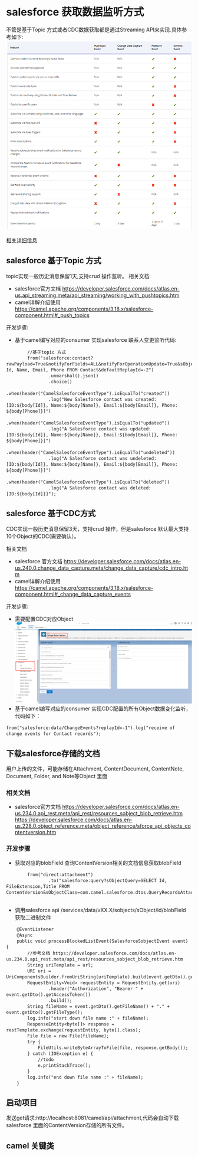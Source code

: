 # salesforce 获取数据监听方式

不管是基于Topic 方式或者CDC数据获取都是通过Streaming API来实现.具体参考如下:
![具体参考如下](./asserts/stream%20api.png)

[相关详细信息](https://developer.salesforce.com/docs/atlas.en-us.api_streaming.meta/api_streaming/event_comparison.htm)

## salesforce 基于Topic 方式

topic实现一般历史消息保留1天,支持crud 操作监听。
相关文档:
- salesforce官方文档
https://developer.salesforce.com/docs/atlas.en-us.api_streaming.meta/api_streaming/working_with_pushtopics.htm
- camel详解介绍使用
https://camel.apache.org/components/3.18.x/salesforce-component.html#_push_topics


开发步骤:
- 基于camel编写对应的consumer
实现salesforce 联系人变更监听代码:
```
        //基于topic 方式
        from("salesforce:contact?rawPayload=True&notifyForFields=ALL&notifyForOperationUpdate=True&sObjectName=Contact&sObjectClass=Contact&updateTopic=true&sObjectQuery=SELECT Id, Name, Email, Phone FROM Contact&defaultReplayId=-2")
                .unmarshal().json()
                .choice()
                .when(header("CamelSalesforceEventType").isEqualTo("created"))
                .log("New Salesforce contact was created: [ID:${body[Id]}, Name:${body[Name]}, Email:${body[Email]}, Phone: ${body[Phone]}]")
                .when(header("CamelSalesforceEventType").isEqualTo("updated"))
                .log("A Salesforce contact was updated: [ID:${body[Id]}, Name:${body[Name]}, Email:${body[Email]}, Phone: ${body[Phone]}]")
                .when(header("CamelSalesforceEventType").isEqualTo("undeleted"))
                .log("A Salesforce contact was undeleted: [ID:${body[Id]}, Name:${body[Name]}, Email:${body[Email]}, Phone: ${body[Phone]}]")
                .when(header("CamelSalesforceEventType").isEqualTo("deleted"))
                .log("A Salesforce contact was deleted: [ID:${body[Id]}]");
```

## salesforce 基于CDC方式

CDC实现一般历史消息保留3天，支持crud 操作，但是salesforce 默认最大支持10个Object的CDC(需要确认）。

相关文档
- salesforce 官方文档
   https://developer.salesforce.com/docs/atlas.en-us.240.0.change_data_capture.meta/change_data_capture/cdc_intro.htm
- camel详解介绍使用
https://camel.apache.org/components/3.18.x/salesforce-component.html#_change_data_capture_events

开发步骤:
- 需要配置CDC对应Object
![img.png](./asserts/CDC_config.png)
- 基于camel编写对应的consumer
实现CDC配置的所有Object数据变化监听，代码如下：
```
from("salesforce:data/ChangeEvents?replayId=-1").log("receive of change events for Contact records");
```

## 下载salesforce存储的文档
用户上传的文件，可能存储在Attachment, ContentDocument, ContentNote, Document, Folder, and Note等Object 里面
### 相关文档
 - salesforce官方文档
https://developer.salesforce.com/docs/atlas.en-us.234.0.api_rest.meta/api_rest/resources_sobject_blob_retrieve.htm
https://developer.salesforce.com/docs/atlas.en-us.228.0.object_reference.meta/object_reference/sforce_api_objects_contentversion.htm
### 开发步骤
 - 获取对应的blobField
查询ContentVersion相关的文档信息获取blobField
```
        from("direct:attachment")
                .to("salesforce:query?sObjectQuery=SELECT Id, FileExtension,Title FROM ContentVersion&sObjectClass=com.camel.salesforce.dtos.QueryRecordsAttachment")
 
```
 - 调用salesforce api /services/data/vXX.X/sobjects/sObject/id/blobField 获取二进制文件
```
    @EventListener
    @Async
    public void processBlockedListEvent(SalesforceSobjectEvent event) {
        //参考文档 https://developer.salesforce.com/docs/atlas.en-us.234.0.api_rest.meta/api_rest/resources_sobject_blob_retrieve.htm
        String uriTemplate = url;
        URI uri = UriComponentsBuilder.fromUriString(uriTemplate).build(event.getDto().getBlobField());
        RequestEntity<Void> requestEntity = RequestEntity.get(uri)
                .header("Authorization", "Bearer " + event.getDto().getAccessToken())
                .build();
        String fileName = event.getDto().getFileName() + "." + event.getDto().getFileType();
        log.info("start down file name :" + fileName);
        ResponseEntity<byte[]> response = restTemplate.exchange(requestEntity, byte[].class);
        File file = new File(fileName);
        try {
            FileUtils.writeByteArrayToFile(file, response.getBody());
        } catch (IOException e) {
            //todo
            e.printStackTrace();
        }
        log.info("end down file name :" + fileName);
    }
```

## 启动项目
发送get请求:http://localhost:8081/camel/api/attachment,代码会自动下载salesforce 里面的ContentVersion存储的所有文件。


## camel 关键类
